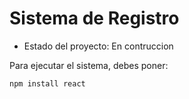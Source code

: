<h1>Sistema de Registro</h1>

- Estado del proyecto: En contruccion

Para ejecutar el sistema, debes poner:

```npm install react```
